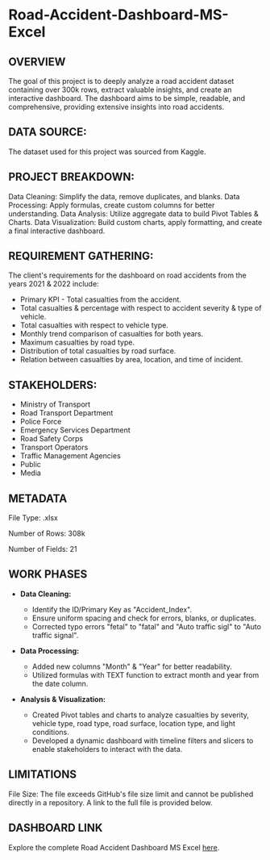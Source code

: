 # Road-Accident-Dashboard-MS-Excel

## OVERVIEW
The goal of this project is to deeply analyze a road accident dataset containing over 300k rows, extract valuable insights, and create an interactive dashboard. The dashboard aims to be simple, readable, and comprehensive, providing extensive insights into road accidents.

## DATA SOURCE:
The dataset used for this project was sourced from Kaggle.

## PROJECT BREAKDOWN:
Data Cleaning: Simplify the data, remove duplicates, and blanks.
Data Processing: Apply formulas, create custom columns for better understanding.
Data Analysis: Utilize aggregate data to build Pivot Tables & Charts.
Data Visualization: Build custom charts, apply formatting, and create a final interactive dashboard.

## REQUIREMENT GATHERING:
The client's requirements for the dashboard on road accidents from the years 2021 & 2022 include:

- Primary KPI - Total casualties from the accident.
- Total casualties & percentage with respect to accident severity & type of vehicle.
- Total casualties with respect to vehicle type.
- Monthly trend comparison of casualties for both years.
- Maximum casualties by road type.
- Distribution of total casualties by road surface.
- Relation between casualties by area, location, and time of incident.

## STAKEHOLDERS:
- Ministry of Transport
- Road Transport Department
- Police Force
- Emergency Services Department
- Road Safety Corps
- Transport Operators
- Traffic Management Agencies
- Public
- Media

## METADATA

File Type: .xlsx

Number of Rows: 308k

Number of Fields: 21

## WORK PHASES
- **Data Cleaning:**
  - Identify the ID/Primary Key as "Accident_Index".
  - Ensure uniform spacing and check for errors, blanks, or duplicates.
  - Corrected typo errors "fetal" to "fatal" and "Auto traffic sigl" to "Auto traffic signal".

- **Data Processing:**
  - Added new columns "Month" & "Year" for better readability.
  - Utilized formulas with TEXT function to extract month and year from the date column.

- **Analysis & Visualization:**
  - Created Pivot tables and charts to analyze casualties by severity, vehicle type, road type, road surface, location type, and light conditions.
  - Developed a dynamic dashboard with timeline filters and slicers to enable stakeholders to interact with the data.
    
## LIMITATIONS
File Size: The file exceeds GitHub's file size limit and cannot be published directly in a repository. A link to the full file is provided below.

## DASHBOARD LINK
Explore the complete Road Accident Dashboard MS Excel [here](https://1drv.ms/x/s!Ap_MTEb4qh_SgQKlcUL5L_Y6iTaU?e=oYGSdq).

